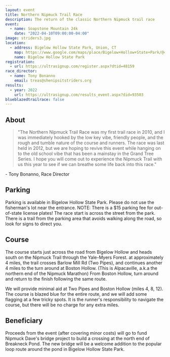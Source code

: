 ```yaml
---
layout: event
title: Northern Nipmuck Trail Race
description: The return of the classic Northern Nipmuck trail race
event: 
  - name: Soapstone Mountain 24k
    date: "2022-04-10T09:00:00-04:00"
image: striders3.jpg
location:
  - address: Bigelow Hollow State Park, Union, CT
    map: https://www.google.com/maps/place/Bigelow+Hollow+State+Park/@41.9937703,-72.1322512,16z
    name: Bigelow Hollow State Park
registration: 
  - url: https://ultrasignup.com/register.aspx?dtid=48159
race_director:
  - name: Tony Bonanno
    email: treas@shenipsitstriders.org
results:
  - year: 2022
    url: https://ultrasignup.com/results_event.aspx?did=93503
blueblazedtrailrace: false
---
```


## About
> "The Northern Nipmuck Trail Race was my first trail race in 2010, and I was immediately hooked by the low key vibe, friendly people, and the rough and tumble nature of the course and runners. The race was last held in 2012, but we are hoping to revive this event while hanging on to the old school vibe that has been a mainstay in the Grand Tree Series. I hope you will come out to experience the Nipmuck Trail with us this year to see if we can breathe some life back into this race."

\- Tony Bonanno, Race Director

## Parking

Parking is available in Bigelow Hollow State Park. Please do not use the fisherman's lot near the entrance.
NOTE: There is a $15 parking fee for out-of-state license plates!
The race start is across the street from the park. There is a trail from the parking area that avoids walking along the road, so look for signs to direct you.


## Course

The course starts just across the road from Bigelow Hollow and heads south on the Nipmuck Trail through the Yale-Myers Forest. at approximately 4 miles, the trail crosses Barlow Mill Rd (Two Pipes), and continues another 4 miles to the turn around at Boston Hollow. (This is Alpacaville, a.k.a the northern end of the Nipmuck Marathon) From Boston Hollow, turn around and return to the finish following the same route.

We will provide minimal aid at Two Pipes and Boston Hollow (miles 4, 8, 12). The course is blazed blue for the entire route, and we will add some flagging at a few tricky spots. It is the runner's responsibility to navigate the course, but there will be no charge for any extra miles.

## Beneficiary

Proceeds from the event (after covering minor costs) will go to fund Nipmuck Dave's bridge project to build a crossing at the north end of Breakneck Pond. The new bridge will be a welcome addition to the popular loop route around the pond in Bigelow Hollow State Park.
